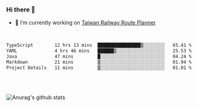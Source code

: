 ### Hi there 👋

- 🔭 I’m currently working on [Taiwan Railway Route Planner](https://github.com/Taiwan-Railway-Route-Planner)

<br/>

<!--START_SECTION:waka-->

```txt
TypeScript        12 hrs 13 mins  ████████████████▒░░░░░░░░   65.41 %
YAML              4 hrs 46 mins   ██████▒░░░░░░░░░░░░░░░░░░   25.53 %
Java              47 mins         █░░░░░░░░░░░░░░░░░░░░░░░░   04.24 %
Markdown          21 mins         ▒░░░░░░░░░░░░░░░░░░░░░░░░   01.94 %
Project Details   11 mins         ▒░░░░░░░░░░░░░░░░░░░░░░░░   01.01 %
```

<!--END_SECTION:waka-->

<br/>
<br/>

![Anurag's github stats](https://github-readme-stats.vercel.app/api?username=DepickereSven&show_icons=true&theme=tokyonight)



<!--
**DepickereSven/DepickereSven** is a ✨ _special_ ✨ repository because its `README.md` (this file) appears on your GitHub profile.

Here are some ideas to get you started:

- 🔭 I’m currently working on ...
- 🌱 I’m currently learning ...
- 👯 I’m looking to collaborate on ...
- 🤔 I’m looking for help with ...
- 💬 Ask me about ...
- 📫 How to reach me: ...
- 😄 Pronouns: ...
- ⚡ Fun fact: ...
-->
